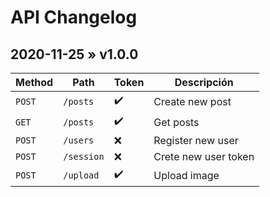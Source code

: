 # API Changelog

## 2020-11-25 » v1.0.0

| Method | Path       | Token | Descripción          |
| ------ | ---------- | ----- | -------------------- |
| `POST` | `/posts`   | ✔️    | Create new post      |
| `GET`  | `/posts`   | ✔️    | Get posts            |
| `POST` | `/users`   | ❌️   | Register new user    |
| `POST` | `/session` | ❌️   | Crete new user token |
| `POST` | `/upload`  | ✔️    | Upload image         |
